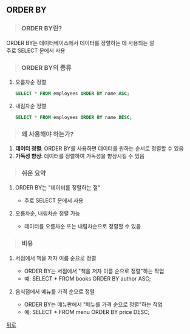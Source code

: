 ## ORDER BY
> ### ORDER BY란?
ORDER BY는 데이터베이스에서 데이터를 정렬하는 데 사용되는 절</br>
주로 SELECT 문에서 사용

> ### ORDER BY의 종류
1. 오름차순 정렬
    ```sql
    SELECT * FROM employees ORDER BY name ASC;
    ```

2. 내림차순 정렬
    ```sql
    SELECT * FROM employees ORDER BY name DESC;
    ```

> ### 왜 사용해야 하는가?
1. **데이터 정렬**: ORDER BY를 사용하면 데이터를 원하는 순서로 정렬할 수 있음
2. **가독성 향상**: 데이터를 정렬하여 가독성을 향상시킬 수 있음

> ### 쉬운 요약
1. ORDER BY는 "데이터를 정렬하는 절"
    - 주로 SELECT 문에서 사용

2. 오름차순, 내림차순 정렬 가능
    - 데이터를 오름차순 또는 내림차순으로 정렬할 수 있음

> ### 비유
1. 서점에서 책을 저자 이름 순으로 정렬
    - ORDER BY는 서점에서 "책을 저자 이름 순으로 정렬"하는 작업
    - 예: SELECT * FROM books ORDER BY author ASC;

2. 음식점에서 메뉴를 가격 순으로 정렬
    - ORDER BY는 메뉴판에서 "메뉴를 가격 순으로 정렬"하는 작업
    - 예: SELECT * FROM menu ORDER BY price DESC;

[뒤로](mysql.md)